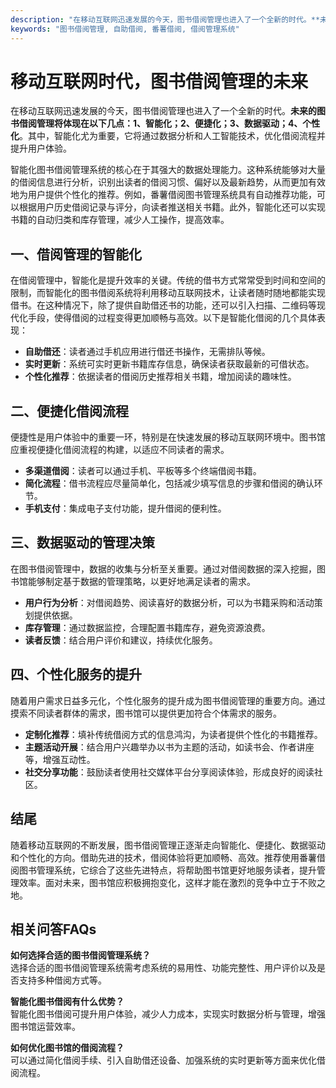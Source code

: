 ```yaml
---
description: "在移动互联网迅速发展的今天，图书借阅管理也进入了一个全新的时代。**未来的图书借阅管理将体现在以下几点：1、智能化；2、便捷化；3、数据驱动；4、个性化**。其中，智能化尤为重要，它将通过数据分析和人工智能技术，优化借阅流程并提升用户体验。"
keywords: "图书借阅管理, 自助借阅, 番薯借阅, 借阅管理系统"
---
```

# 移动互联网时代，图书借阅管理的未来

在移动互联网迅速发展的今天，图书借阅管理也进入了一个全新的时代。**未来的图书借阅管理将体现在以下几点：1、智能化；2、便捷化；3、数据驱动；4、个性化**。其中，智能化尤为重要，它将通过数据分析和人工智能技术，优化借阅流程并提升用户体验。

智能化图书借阅管理系统的核心在于其强大的数据处理能力。这种系统能够对大量的借阅信息进行分析，识别出读者的借阅习惯、偏好以及最新趋势，从而更加有效地为用户提供个性化的推荐。例如，番薯借阅图书管理系统具有自动推荐功能，可以根据用户历史借阅记录与评分，向读者推送相关书籍。此外，智能化还可以实现书籍的自动归类和库存管理，减少人工操作，提高效率。

## **一、借阅管理的智能化**

在借阅管理中，智能化是提升效率的关键。传统的借书方式常常受到时间和空间的限制，而智能化的图书借阅系统将利用移动互联网技术，让读者随时随地都能实现借书。在这种情况下，除了提供自助借还书的功能，还可以引入扫描、二维码等现代化手段，使得借阅的过程变得更加顺畅与高效。以下是智能化借阅的几个具体表现：

- **自助借还**：读者通过手机应用进行借还书操作，无需排队等候。
- **实时更新**：系统可实时更新书籍库存信息，确保读者获取最新的可借状态。
- **个性化推荐**：依据读者的借阅历史推荐相关书籍，增加阅读的趣味性。

## **二、便捷化借阅流程**

便捷性是用户体验中的重要一环，特别是在快速发展的移动互联网环境中。图书馆应重视便捷化借阅流程的构建，以适应不同读者的需求。

- **多渠道借阅**：读者可以通过手机、平板等多个终端借阅书籍。
- **简化流程**：借书流程应尽量简单化，包括减少填写信息的步骤和借阅的确认环节。
- **手机支付**：集成电子支付功能，提升借阅的便利性。

## **三、数据驱动的管理决策**

在图书借阅管理中，数据的收集与分析至关重要。通过对借阅数据的深入挖掘，图书馆能够制定基于数据的管理策略，以更好地满足读者的需求。

- **用户行为分析**：对借阅趋势、阅读喜好的数据分析，可以为书籍采购和活动策划提供依据。
- **库存管理**：通过数据监控，合理配置书籍库存，避免资源浪费。
- **读者反馈**：结合用户评价和建议，持续优化服务。

## **四、个性化服务的提升**

随着用户需求日益多元化，个性化服务的提升成为图书借阅管理的重要方向。通过摸索不同读者群体的需求，图书馆可以提供更加符合个体需求的服务。

- **定制化推荐**：填补传统借阅方式的信息鸿沟，为读者提供个性化的书籍推荐。
- **主题活动开展**：结合用户兴趣举办以书为主题的活动，如读书会、作者讲座等，增强互动性。
- **社交分享功能**：鼓励读者使用社交媒体平台分享阅读体验，形成良好的阅读社区。

## 结尾

随着移动互联网的不断发展，图书借阅管理正逐渐走向智能化、便捷化、数据驱动和个性化的方向。借助先进的技术，借阅体验将更加顺畅、高效。推荐使用番薯借阅图书管理系统，它综合了这些先进特点，将帮助图书馆更好地服务读者，提升管理效率。面对未来，图书馆应积极拥抱变化，这样才能在激烈的竞争中立于不败之地。

## 相关问答FAQs

**如何选择合适的图书借阅管理系统？**  
选择合适的图书借阅管理系统需考虑系统的易用性、功能完整性、用户评价以及是否支持多种借阅方式等。

**智能化图书借阅有什么优势？**  
智能化图书借阅可提升用户体验，减少人力成本，实现实时数据分析与管理，增强图书馆运营效率。

**如何优化图书馆的借阅流程？**  
可以通过简化借阅手续、引入自助借还设备、加强系统的实时更新等方面来优化借阅流程。
